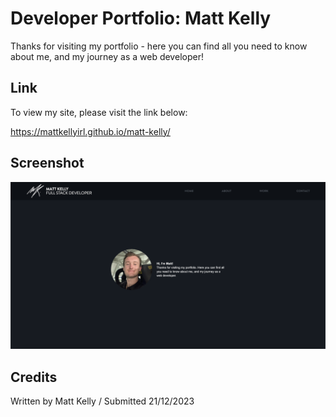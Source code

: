 # Developer Portfolio: Matt Kelly

Thanks for visiting my portfolio - here you can find all you need to know about me, and my journey as a web developer!

## Link

To view my site, please visit the link below:

https://mattkellyirl.github.io/matt-kelly/

## Screenshot
<img src="/assets/images/screenshots/matt-kelly-scrn.png">

## Credits
Written by Matt Kelly / Submitted 21/12/2023